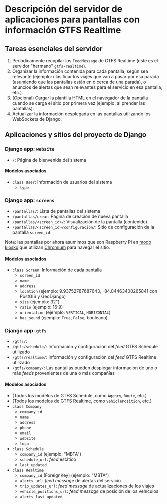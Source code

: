 # Descripción del servidor de aplicaciones para pantallas con información GTFS Realtime

## Tareas esenciales del servidor

1. Periódicamente recopilar los `FeedMessage` de GTFS Realtime (este es el servidor "hermano" `gtfs-realtime`).
2. Organizar la información contenida para cada pantalla, según sea relevante (ejemplo: clasificar los viajes que van a pasar por esa parada (asumiendo que las pantallas están en o cerca de una parada), o anuncios de alertas que sean relevantes para el servicio en esa pantalla, etc.).
3. (Opcional) Cargar la plantilla HTML en el navegador de la pantalla cuando se carga el sitio por primera vez (ejemplo: al prender las pantallas).
4. Actualizar la información desplegada en las pantallas utilizando los WebSockets de Django.

## Aplicaciones y sitios del proyecto de Django

### Django app: `website`

- `/`: Página de bienvenida del sistema

#### Modelos asociados

- `class User`: Información de usuarios del sistema
  - `type`

### Django app: `screens`

- `/pantallas/`: Lista de pantallas del sistema
- `/pantallas/crear`: Página de creación de nueva pantalla
- `/pantallas/<screen_id>/`: Visualización de la pantalla (contenido)
- `/pantallas/<screen_id>/configuracion/`: Sitio de configuración de la pantalla `screen_id`


Nota: las pantallas por ahora asumimos que son Raspberry Pi en [modo kiosko](https://www.raspberrypi.com/tutorials/how-to-use-a-raspberry-pi-in-kiosk-mode/) que utilizan [Chromium](https://www.chromium.org/chromium-projects/) para navegar el sitio.

#### Modelos asociados

- `class Screen`: Información de cada pantalla
  - `screen_id`
  - `name`
  - `address`
  - `location` (ejemplo: 9.93752787687643, -84.04463400265841 con PostGIS y GeoDjango)
  - `size` (ejemplo: 32")
  - `ratio` (ejemplo: 16:9)
  - `orientation` (ejemplo: `VERTICAL`, `HORIZONTAL`)
  - `has_sound` (ejemplo: `True`, `False`, booleano)

### Django app: `gtfs`

- `/gtfs/`:
- `/gtfs/schedule/`: Información y configuración del *feed* GTFS Schedule utilizado
- `/gtfs/realtime/`: Información y configuración del *feed* GTFS Realtime utilizado
- `/gtfs/company/`: Las pantallas pueden desplegar información de uno o más *feeds* provenientes de una o más compañías

 #### Modelos asociados
 
- (Todos los modelos de GTFS Schedule, como `Agency`, `Route`, etc.)
- (Todos los modelos de GTFS Realtime, como `VehiclePosition`, etc.)
- `class Company`
  - `company_id`
  - `name`
  - `address`
  - `phone`
  - `email`
  - `website`
  - `logo`
- `class Schedule`
  - `company_id` (ejemplo: "MBTA")
  - `schedule_url`: *feed* estático
  - `last_updated`
- `class Realtime`
  - `company_id` (ForeignKey) (ejemplo: "MBTA")
  - `alerts_url`: *feed message* de alertas del servicio
  - `trip_updates_url`: *feed message* de actualizaciones de los viajes
  - `vehicle_positions_url`: *feed message* de posición de los vehículos
  - `alerts_last_updated`
